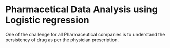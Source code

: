 # Pharmacetical Data Analysis using Logistic regression
One of the challenge for all Pharmaceutical companies is to understand the persistency  of drug as per the physician prescription. 
